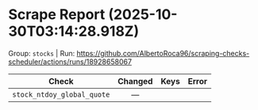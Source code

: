 # Scrape Report (2025-10-30T03:14:28.918Z)

Group: `stocks`  |  Run: https://github.com/AlbertoRoca96/scraping-checks-scheduler/actions/runs/18928658067

| Check | Changed | Keys | Error |
|---|:---:|:--|:--|
| `stock_ntdoy_global_quote` | — |  |  |
